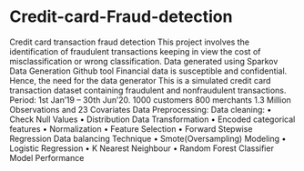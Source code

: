 # Credit-card-Fraud-detection
Credit card transaction fraud detection
This project involves the identification of fraudulent transactions keeping in view the cost of misclassification or wrong classification.
Data generated using Sparkov Data Generation Github tool
Financial data is susceptible and confidential. Hence, the need for the data generator
This is a simulated credit card transaction dataset containing fraudulent and nonfraudulent transactions. Period: 1st Jan’19 – 30th Jun’20. 1000 customers 800 merchants 1.3 Million Observations and 23 Covariates
Data Preprocessing:
Data cleaning:
•	Check Null Values
•	Distribution
Data Transformation
•	Encoded categorical features
•	Normalization
•	Feature Selection
•	Forward Stepwise Regression
Data balancing Technique
•	Smote(Oversampling)
Modeling
•	Logistic Regression
•	K Nearest Neighbour
•	Random Forest Classifier
Model Performance
